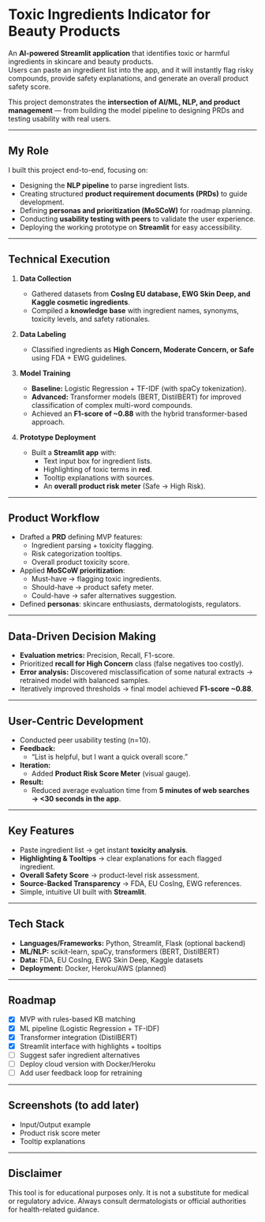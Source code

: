 #  Toxic Ingredients Indicator for Beauty Products  

An **AI-powered Streamlit application** that identifies toxic or harmful ingredients in skincare and beauty products.  
Users can paste an ingredient list into the app, and it will instantly flag risky compounds, provide safety explanations, and generate an overall product safety score.  

This project demonstrates the **intersection of AI/ML, NLP, and product management** — from building the model pipeline to designing PRDs and testing usability with real users.  

---

##  My Role  
I built this project end-to-end, focusing on:  
- Designing the **NLP pipeline** to parse ingredient lists.  
- Creating structured **product requirement documents (PRDs)** to guide development.  
- Defining **personas and prioritization (MoSCoW)** for roadmap planning.  
- Conducting **usability testing with peers** to validate the user experience.  
- Deploying the working prototype on **Streamlit** for easy accessibility.  

---

##  Technical Execution  
1. **Data Collection**  
   - Gathered datasets from **CosIng EU database, EWG Skin Deep, and Kaggle cosmetic ingredients**.  
   - Compiled a **knowledge base** with ingredient names, synonyms, toxicity levels, and safety rationales.  

2. **Data Labeling**  
   - Classified ingredients as **High Concern, Moderate Concern, or Safe** using FDA + EWG guidelines.  

3. **Model Training**  
   - **Baseline:** Logistic Regression + TF-IDF (with spaCy tokenization).  
   - **Advanced:** Transformer models (BERT, DistilBERT) for improved classification of complex multi-word compounds.  
   - Achieved an **F1-score of ~0.88** with the hybrid transformer-based approach.  

4. **Prototype Deployment**  
   - Built a **Streamlit app** with:  
     - Text input box for ingredient lists.  
     - Highlighting of toxic terms in **red**.  
     - Tooltip explanations with sources.  
     - An **overall product risk meter** (Safe → High Risk).  

---

##  Product Workflow  
- Drafted a **PRD** defining MVP features:  
  - Ingredient parsing + toxicity flagging.  
  - Risk categorization tooltips.  
  - Overall product toxicity score.  
- Applied **MoSCoW prioritization**:  
  - Must-have → flagging toxic ingredients.  
  - Should-have → product safety meter.  
  - Could-have → safer alternatives suggestion.  
- Defined **personas**: skincare enthusiasts, dermatologists, regulators.  

---

##  Data-Driven Decision Making  
- **Evaluation metrics:** Precision, Recall, F1-score.  
- Prioritized **recall for High Concern** class (false negatives too costly).  
- **Error analysis:** Discovered misclassification of some natural extracts → retrained model with balanced samples.  
- Iteratively improved thresholds → final model achieved **F1-score ~0.88**.  

---

##  User-Centric Development  
- Conducted peer usability testing (n=10).  
- **Feedback:**  
  - “List is helpful, but I want a quick overall score.”  
- **Iteration:**  
  - Added **Product Risk Score Meter** (visual gauge).  
- **Result:**  
  - Reduced average evaluation time from **5 minutes of web searches → <30 seconds in the app**.  

---

##  Key Features  
- Paste ingredient list → get instant **toxicity analysis**.  
- **Highlighting & Tooltips** → clear explanations for each flagged ingredient.  
- **Overall Safety Score** → product-level risk assessment.  
- **Source-Backed Transparency** → FDA, EU CosIng, EWG references.  
- Simple, intuitive UI built with **Streamlit**.  

---

##  Tech Stack  
- **Languages/Frameworks:** Python, Streamlit, Flask (optional backend)  
- **ML/NLP:** scikit-learn, spaCy, transformers (BERT, DistilBERT)  
- **Data:** FDA, EU CosIng, EWG Skin Deep, Kaggle datasets  
- **Deployment:** Docker, Heroku/AWS (planned)  

---

##  Roadmap  
- [x] MVP with rules-based KB matching  
- [x] ML pipeline (Logistic Regression + TF-IDF)  
- [x] Transformer integration (DistilBERT)  
- [x] Streamlit interface with highlights + tooltips  
- [ ] Suggest safer ingredient alternatives  
- [ ] Deploy cloud version with Docker/Heroku  
- [ ] Add user feedback loop for retraining  

---

##  Screenshots (to add later)  
- Input/Output example  
- Product risk score meter  
- Tooltip explanations  

---

## Disclaimer

This tool is for educational purposes only.
It is not a substitute for medical or regulatory advice. Always consult dermatologists or official authorities for health-related guidance.
